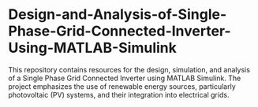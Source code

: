 # Design-and-Analysis-of-Single-Phase-Grid-Connected-Inverter-Using-MATLAB-Simulink
This repository contains resources for the design, simulation, and analysis of a Single Phase Grid Connected Inverter using MATLAB Simulink. The project emphasizes the use of renewable energy sources, particularly photovoltaic (PV) systems, and their integration into electrical grids.
